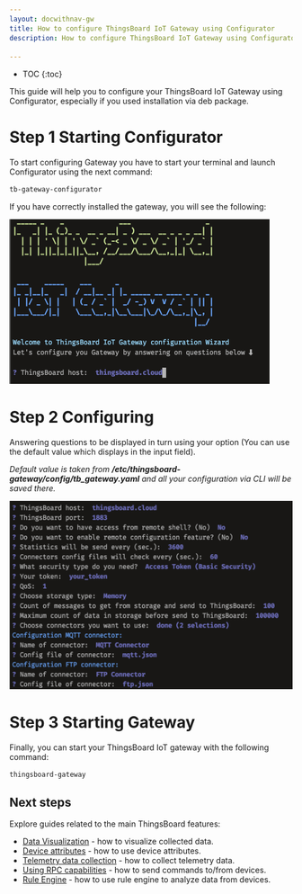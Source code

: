 ```yaml
---
layout: docwithnav-gw
title: How to configure ThingsBoard IoT Gateway using Configurator
description: How to configure ThingsBoard IoT Gateway using Configurator

---
```


* TOC
{:toc}

This guide will help you to configure your ThingsBoard IoT Gateway using Configurator, especially
if you used installation via deb package.

# Step 1 Starting Configurator

To start configuring Gateway you have to start your terminal and launch Configurator using the next command:
```bash
tb-gateway-configurator
```

If you have correctly installed the gateway, you will see the following:

![](/images/gateway/gateway-cli.png)

# Step 2 Configuring

Answering questions to be displayed in turn using your option (You can use the default value which
displays in the input field).

_Default value is taken from **/etc/thingsboard-gateway/config/tb_gateway.yaml** and all your configuration via
CLI will be saved there._

![](/images/gateway/gateway-cli-questions.png)

# Step 3 Starting Gateway

Finally, you can start your ThingsBoard IoT gateway with the following command:
```bash
thingsboard-gateway
```

## Next steps

Explore guides related to the main ThingsBoard features:

 - [Data Visualization](/docs/user-guide/visualization/) - how to visualize collected data.
 - [Device attributes](/docs/user-guide/attributes/) - how to use device attributes.
 - [Telemetry data collection](/docs/user-guide/telemetry/) - how to collect telemetry data.
 - [Using RPC capabilities](/docs/user-guide/rpc/) - how to send commands to/from devices.
 - [Rule Engine](/docs/user-guide/rule-engine/) - how to use rule engine to analyze data from devices.
